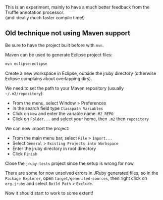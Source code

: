This is an experiment, mainly to have a much better feedback from the Truffle annotation processor.  
(and ideally much faster compile time!)

## Old technique not using Maven support

Be sure to have the project built before with `mvn`.

Maven can be used to generate Eclipse project files:
```bash
mvn eclipse:eclipse
```

Create a new workspace in Eclipse, outside the jruby directory (otherwise Eclipse complains about overlapping dirs).

We need to set the path to your Maven repository (usually `~/.m2/repository`):
* From the menu, select Window > Preferences
* In the search field type `Classpath Variables`
* Click on `New` and enter the variable name: `M2_REPO`
* Click on `Folder...` and select your home, then `.m2` then `repository`

We can now import the project:
* From the main menu bar, select `File` > `Import...`
* Select `General` > `Existing Projects into Workspace`
* Enter the jruby directory in root directory
* Click `Finish`

Close the `jruby-tests` project since the setup is wrong for now.

There are some for now unsolved errors in JRuby generated files, so in the `Package Explorer`,
open `target/generated-sources`, then right click on `org.jruby` and select `Build Path` > `Exclude`.

Now it should start to work to some extent!
